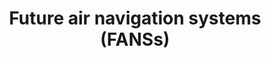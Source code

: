 ---
learningObjectiveId: "022.10.02"
parentId: "022.10"
title: Future air navigation systems (FANSs)
---